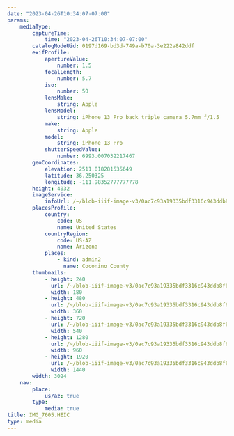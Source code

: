 ```yaml
---
date: "2023-04-26T10:34:07-07:00"
params:
    mediaType:
        captureTime:
            time: "2023-04-26T10:34:07-07:00"
        catalogNodeUid: 0197d169-bd3d-749a-b70a-3e222a842ddf
        exifProfile:
            apertureValue:
                number: 1.5
            focalLength:
                number: 5.7
            iso:
                number: 50
            lensMake:
                string: Apple
            lensModel:
                string: iPhone 13 Pro back triple camera 5.7mm f/1.5
            make:
                string: Apple
            model:
                string: iPhone 13 Pro
            shutterSpeedValue:
                number: 6993.007032217467
        geoCoordinates:
            elevation: 2511.018281535649
            latitude: 36.250325
            longitude: -111.98352777777778
        height: 4032
        imageService:
            infoUrl: /~/blob-iiif-image-v3/0ac7c93a19335bdf3316c943ddb8f675f533afe4f907299724b08fb94a87f7f3/info.json
        placesProfile:
            country:
                code: US
                name: United States
            countryRegion:
                code: US-AZ
                name: Arizona
            places:
                - kind: admin2
                  name: Coconino County
        thumbnails:
            - height: 240
              url: /~/blob-iiif-image-v3/0ac7c93a19335bdf3316c943ddb8f675f533afe4f907299724b08fb94a87f7f3/full/180%2C240/0/default.jpg
              width: 180
            - height: 480
              url: /~/blob-iiif-image-v3/0ac7c93a19335bdf3316c943ddb8f675f533afe4f907299724b08fb94a87f7f3/full/360%2C480/0/default.jpg
              width: 360
            - height: 720
              url: /~/blob-iiif-image-v3/0ac7c93a19335bdf3316c943ddb8f675f533afe4f907299724b08fb94a87f7f3/full/540%2C720/0/default.jpg
              width: 540
            - height: 1280
              url: /~/blob-iiif-image-v3/0ac7c93a19335bdf3316c943ddb8f675f533afe4f907299724b08fb94a87f7f3/full/960%2C1280/0/default.jpg
              width: 960
            - height: 1920
              url: /~/blob-iiif-image-v3/0ac7c93a19335bdf3316c943ddb8f675f533afe4f907299724b08fb94a87f7f3/full/1440%2C1920/0/default.jpg
              width: 1440
        width: 3024
    nav:
        place:
            us/az: true
        type:
            media: true
title: IMG_7605.HEIC
type: media
---
```

